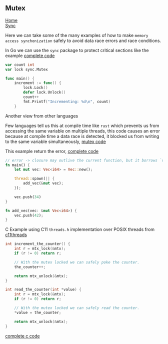 ## Mutex

[Home](https://github.com/luk4z7/go-concurrency-guide)<br/>
[Sync](https://github.com/luk4z7/go-concurrency-guide/tree/main/sync)

Here we can take some of the many examples of how to make `memory access synchonization` safely to avoid data race errors and race conditions.

In Go we can use the `sync` package to protect critical sections like the example [complete code](https://github.com/luk4z7/go-concurrency-guide/blob/main/sync/mutex/main.go)

```go
var count int
var lock sync.Mutex

func main() {
    increment := func() {
        lock.Lock()
        defer lock.Unlock()
        count++
        fmt.Printf("Incrementing: %d\n", count)
    }
```


Another view from other languages

Few languages tell us this at compile time like `rust` which prevents us from accessing the same variable on multiple threads, this code causes an error because at compile time a data race is detected, it blocked us from writing to the same variable simultaneously, [mutex code](https://github.com/luk4z7/go-concurrency-guide/blob/main/sync/mutex/rust/mutex/src/main.rs)

This example return the error, [complete code](https://github.com/luk4z7/go-concurrency-guide/blob/main/sync/mutex/rust/dataracefree/src/main.rs)
```rust
// error -> closure may outlive the current function, but it borrows `vec`, which is owned by the current function
fn main() {
    let mut vec: Vec<i64> = Vec::new();

    thread::spawn(|| {
        add_vec(&mut vec);
    });

    vec.push(34)
}

fn add_vec(vec: &mut Vec<i64>) {
    vec.push(42);
}
```

C Example using C11 `threads.h` implementation over POSIX threads from [c11threads](https://github.com/jtsiomb/c11threads)
```c++
int increment_the_counter() {
    int r = mtx_lock(&mtx);
    if (r != 0) return r;

    // With the mutex locked we can safely poke the counter.
    the_counter++;

    return mtx_unlock(&mtx);
}

int read_the_counter(int *value) {
    int r = mtx_lock(&mtx);
    if (r != 0) return r;

    // With the mutex locked we can safely read the counter.
    *value = the_counter;

    return mtx_unlock(&mtx);
}
```

[complete c code](https://github.com/luk4z7/go-concurrency-guide/tree/main/sync/mutex/c)
